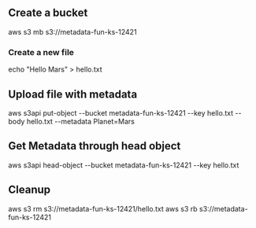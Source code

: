 ## Create a bucket

aws s3 mb s3://metadata-fun-ks-12421

### Create a new file

echo "Hello Mars" > hello.txt

## Upload file with metadata

aws s3api put-object --bucket  metadata-fun-ks-12421 --key hello.txt --body hello.txt --metadata Planet=Mars

## Get Metadata through head object

aws s3api head-object --bucket  metadata-fun-ks-12421 --key hello.txt 

## Cleanup

aws s3 rm  s3://metadata-fun-ks-12421/hello.txt
aws s3 rb  s3://metadata-fun-ks-12421